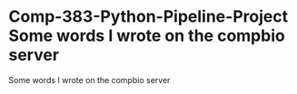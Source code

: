# Comp-383-Python-Pipeline-Project Some words I wrote on the compbio server
 Some words I wrote on the compbio server
